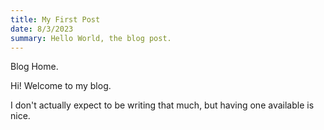 ```yaml
---
title: My First Post
date: 8/3/2023
summary: Hello World, the blog post.
---
```


Blog Home.

Hi! Welcome to my blog.

I don't actually expect to be writing that much, but having one available is nice.
